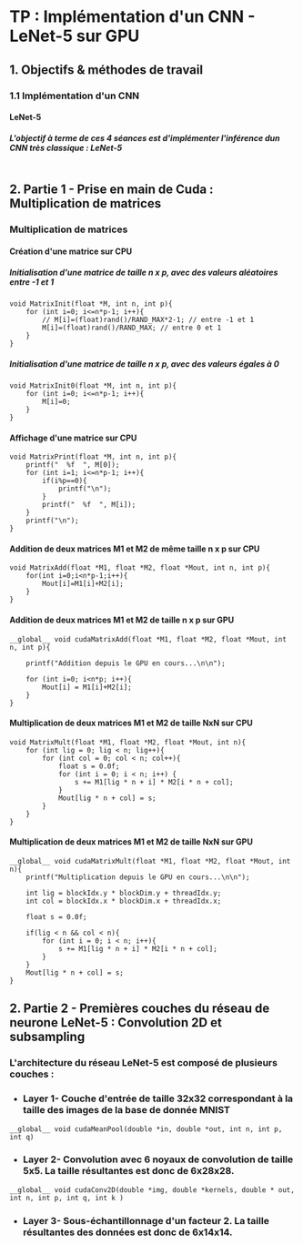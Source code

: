 # TP : Implémentation d'un CNN  - LeNet-5 sur GPU

## 1. Objectifs & méthodes de travail 

### 1.1 Implémentation d'un CNN

#### LeNet-5

##### L'objectif à terme de ces 4 séances est d'implémenter l'inférence dun CNN très classique : LeNet-5

<a href="https://zupimages.net/viewer.php?id=22/02/cqff.png"><img src="https://zupimages.net/up/22/02/cqff.png" alt="" /></a>

## 2. Partie 1 - Prise en main de Cuda : Multiplication de matrices

### Multiplication de matrices

#### Création d'une matrice sur CPU
##### Initialisation d'une matrice de taille n x p, avec des valeurs aléatoires entre -1 et 1
```
void MatrixInit(float *M, int n, int p){
    for (int i=0; i<=n*p-1; i++){
        // M[i]=(float)rand()/RAND_MAX*2-1; // entre -1 et 1
        M[i]=(float)rand()/RAND_MAX; // entre 0 et 1
    }
}
```

##### Initialisation d'une matrice de taille n x p, avec des valeurs égales à 0
```
void MatrixInit0(float *M, int n, int p){
    for (int i=0; i<=n*p-1; i++){
        M[i]=0;
    }
}
```

#### Affichage d'une matrice sur CPU
```
void MatrixPrint(float *M, int n, int p){
    printf("  %f  ", M[0]);
    for (int i=1; i<=n*p-1; i++){
        if(i%p==0){
            printf("\n");
        }
        printf("  %f  ", M[i]);
    }
    printf("\n");
}
```

#### Addition de deux matrices M1 et M2 de même taille n x p sur CPU
```
void MatrixAdd(float *M1, float *M2, float *Mout, int n, int p){
    for(int i=0;i<n*p-1;i++){
        Mout[i]=M1[i]+M2[i];
    }
}
```

#### Addition de deux matrices M1 et M2 de taille n x p sur GPU
```
__global__ void cudaMatrixAdd(float *M1, float *M2, float *Mout, int n, int p){
    
    printf("Addition depuis le GPU en cours...\n\n");
    
    for (int i=0; i<n*p; i++){
        Mout[i] = M1[i]+M2[i];
    }
}
```

#### Multiplication de deux matrices M1 et M2 de taille NxN sur CPU
```
void MatrixMult(float *M1, float *M2, float *Mout, int n){    
    for (int lig = 0; lig < n; lig++){
        for (int col = 0; col < n; col++){
            float s = 0.0f;
            for (int i = 0; i < n; i++) {
                s += M1[lig * n + i] * M2[i * n + col];
            }
            Mout[lig * n + col] = s;
        }
    }
}

```

#### Multiplication de deux matrices M1 et M2 de taille NxN sur GPU
```
__global__ void cudaMatrixMult(float *M1, float *M2, float *Mout, int n){
    printf("Multiplication depuis le GPU en cours...\n\n");
    
    int lig = blockIdx.y * blockDim.y + threadIdx.y;
    int col = blockIdx.x * blockDim.x + threadIdx.x;
    
    float s = 0.0f;
    
    if(lig < n && col < n){
        for (int i = 0; i < n; i++){
            s += M1[lig * n + i] * M2[i * n + col];
        }
    }
    Mout[lig * n + col] = s;
}
```

## 2. Partie 2 - Premières couches du réseau de neurone LeNet-5 : Convolution 2D et subsampling

### L'architecture du réseau LeNet-5 est composé de plusieurs couches :
* ### Layer 1- Couche d'entrée de taille 32x32 correspondant à la taille des images de la base de donnée MNIST
```
__global__ void cudaMeanPool(double *in, double *out, int n, int p, int q)
```
* ### Layer 2- Convolution avec 6 noyaux de convolution de taille 5x5. La taille résultantes est donc de 6x28x28.
```
__global__ void cudaConv2D(double *img, double *kernels, double * out, int n, int p, int q, int k )
```
* ### Layer 3- Sous-échantillonnage d'un facteur 2. La taille résultantes des données est donc de 6x14x14.

